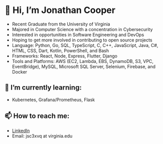 # 👋 Hi, I’m Jonathan Cooper
- Recent Graduate from the University of Virginia
- Majored in Computer Science with a concentration in Cybersecurity
- Interested in opportunities in Software Engineering and DevOps
- Hoping to get more involved in contributing to open source projects
- Language: Python, Go, SQL, TypeScript, C, C++, JavaScript, Java, C#, HTML, CSS, Dart, Kotlin, PowerShell, and Bash
- Frameworks: React, Node, Express, Flutter, Django
- Tools and Platforms: AWS (EC2, Lambda, EBS, DynamoDB, S3, VPC, EventBridge), MySQL, Microsoft SQL Server, Selenium, Firebase, and Docker

## 🌱 I’m currently learning:
- Kubernetes, Grafana/Prometheus, Flask
## 📫 How to reach me:
- [LinkedIn](https://www.linkedin.com/in/jonathan-sch-cooper)
- Email: jsc3xvq at virginia.edu



<!---
csj606/csj606 is a ✨ special ✨ repository because its `README.md` (this file) appears on your GitHub profile.
You can click the Preview link to take a look at your changes.
--->

